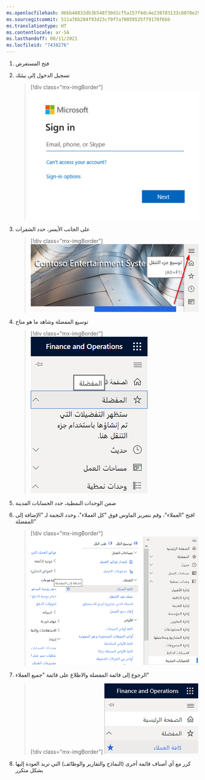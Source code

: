 ```yaml
---
ms.openlocfilehash: 96bb48832db3b548f30d1cf5a157f4dc4e238783133c6070e29e920feceebd92
ms.sourcegitcommit: 511a76b204f93d23cf9f7a70059525f79170f6bb
ms.translationtype: HT
ms.contentlocale: ar-SA
ms.lasthandoff: 08/11/2021
ms.locfileid: "7438276"
---
```



1.  فتح المستعرض

2.  تسجيل الدخول إلى بيئتك

    > [!div class="mx-imgBorder"]
    > ![شاشة تسجيل الدخول](../media/m1-l5-p1.png)

3.  على الجانب الأيسر، حدد الشفرات

    > [!div class="mx-imgBorder"]
    > ![الشفرات اليسرى: إظهار جزء التنقل](../media/m1-l5-p2.png)

4.  توسيع المفضلة وشاهد ما هو متاح

    > [!div class="mx-imgBorder"]
    > ![المفضلة (فارغ)](../media/m1-l5-p3.png)

5.  ضمن الوحدات النمطية، حدد الحسابات المدينة

6.  افتح "العملاء"، وقم بتمرير الماوس فوق "كل العملاء"، وحدد النجمة لـ "الإضافة إلى المفضلة"

    > [!div class="mx-imgBorder"]
    > ![العملاء .. كل العملاء](../media/m1-l5-p4.png)

7.  الرجوع إلى قائمة المفضلة والاطلاع على قائمة "جميع العملاء"

    > [!div class="mx-imgBorder"]
    > ![المفضلة .. كل العملاء](../media/m1-l5-p5.png)

8.  كرر مع أي أصناف قائمة أخرى (النماذج والتقارير والوظائف) التي تريد العودة إليها بشكل متكرر
